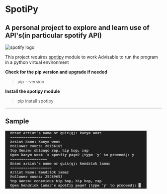 # SpotiPy 
## A personal project to explore and learn use of API's(in particular spotify API)

![spotify logo](https://storage.googleapis.com/pr-newsroom-wp/1/2018/11/Spotify_Logo_CMYK_Green.png)

This project requires [spotipy](https://spotipy.readthedocs.io/en/2.22.1/#) module to work
Advisable to run the program in a python virtual environment

**Check for the pip version and upgrade if needed**
> pip --version

**Install the spotipy module**
> pip install spotipy
---------------------------------------------------------------
## Sample

![sample](assets/sample.png)


